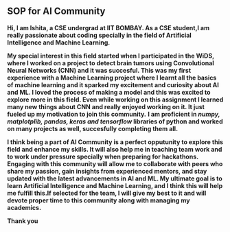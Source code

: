 ## SOP for AI Community

**Hi, I am Ishita, a CSE undergrad at IIT BOMBAY. As a CSE student,I am really passionate about coding specially in the field of Artificial Intelligence and Machine Learning.**

**My special interest in this field started when I participated in the WiDS, where I worked on a project to detect brain tumors using Convolutional Neural Networks (CNN) and it was succesful. This was my first experience with a Machine Learning project where I learnt all the basics of machine learning and it sparked my excitement and curiosity about AI and ML.
I loved the process of making a model and this was excited to explore more in this field. Even while working on this assignment I learned many new things about CNN and really enjoyed working on it. It just fueled up my motivation to join this community.**
**I am proficient in *numpy, matplotplib, pandas, keras and tensorflow* libraries of python and worked on many projects as well, succesfully completing them all.**

**I think being a part of AI Community is a perfect opputunity to explore this field and enhance my skills. It will also help me in teaching team work and to work under pressure specially when preparing for hackathons. Engaging with this community will allow me to collaborate with peers who share my passion, gain insights from experienced mentors, and stay updated with the latest advancements in AI and ML. My ultimate goal is to learn Artificial Intelligence and Machine Learning, and I think this will help me fulfill this.If selected for the team, I will give my best to it and will devote proper time to this community along with managing my academics.**

**Thank you**
